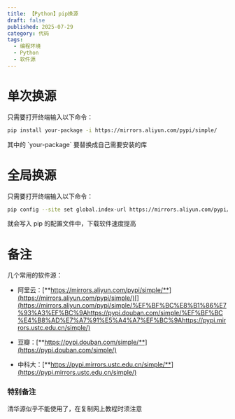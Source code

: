 ```yaml
---
title: 【Python】pip换源
draft: false
published: 2025-07-29
category: 代码
tags:
  - 编程环境
  - Python
  - 软件源
---
```

# 单次换源

只需要打开终端输入以下命令：

```bash
pip install your-package -i https://mirrors.aliyun.com/pypi/simple/
```

其中的 \`your-package\` 要替换成自己需要安装的库

# 全局换源

只需要打开终端输入以下命令：

```bash
pip config --site set global.index-url https://mirrors.aliyun.com/pypi/simple/
```

就会写入 pip 的配置文件中，下载软件速度提高

# 备注

几个常用的软件源：

*   阿里云：[**https://mirrors.aliyun.com/pypi/simple/**](https://mirrors.aliyun.com/pypi/simple/)[](https://mirrors.aliyun.com/pypi/simple/%EF%BF%BC%E8%B1%86%E7%93%A3%EF%BC%9Ahttps://pypi.douban.com/simple/%EF%BF%BC%E4%B8%AD%E7%A7%91%E5%A4%A7%EF%BC%9Ahttps://pypi.mirrors.ustc.edu.cn/simple/)
    
*   豆瓣：[**https://pypi.douban.com/simple/**](https://pypi.douban.com/simple/)
    
*   中科大：[**https://pypi.mirrors.ustc.edu.cn/simple/**](https://pypi.mirrors.ustc.edu.cn/simple/)
    

### 特别备注

清华源似乎不能使用了，在复制网上教程时须注意